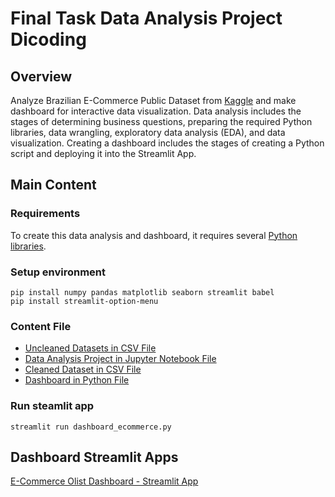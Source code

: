 # Final Task Data Analysis Project Dicoding

## Overview
Analyze Brazilian E-Commerce Public Dataset from [Kaggle](https://www.kaggle.com/datasets/olistbr/brazilian-ecommerce) and make dashboard for interactive data visualization. Data analysis includes the stages of determining business questions, preparing the required Python libraries, data wrangling, exploratory data analysis (EDA), and data visualization. Creating a dashboard includes the stages of creating a Python script and deploying it into the Streamlit App.

## Main Content
### Requirements
To create this data analysis and dashboard, it requires several [Python libraries](https://github.com/hamf99/ecommerce-public-dataset/blob/main/requirements.txt).

### Setup environment
```
pip install numpy pandas matplotlib seaborn streamlit babel
pip install streamlit-option-menu
```

### Content File
- [Uncleaned Datasets in CSV File](https://github.com/hamf99/ecommerce-public-dataset/tree/main/data)
- [Data Analysis Project in Jupyter Notebook File](https://github.com/hamf99/ecommerce-public-dataset/blob/main/Data_Analysis_Project_Dicoding.ipynb)
- [Cleaned Dataset in CSV File](https://github.com/hamf99/ecommerce-public-dataset/blob/main/dashboard/main_data_for_dashboard.csv)
- [Dashboard in Python File](https://github.com/hamf99/ecommerce-public-dataset/blob/main/dashboard/dashboard_ecommerce.py)
  
### Run steamlit app
```
streamlit run dashboard_ecommerce.py
```

## Dashboard Streamlit Apps
[E-Commerce Olist Dashboard - Streamlit App](https://ecommerce-olist-dashboard.streamlit.app/)

